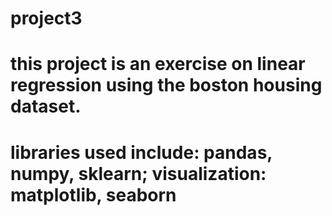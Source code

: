 # project3
# this project is an exercise on linear regression using the boston housing dataset.
# libraries used include: pandas, numpy, sklearn; visualization: matplotlib, seaborn
